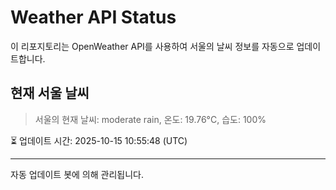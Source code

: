 
# Weather API Status

이 리포지토리는 OpenWeather API를 사용하여 서울의 날씨 정보를 자동으로 업데이트합니다.

## 현재 서울 날씨
> 서울의 현재 날씨: moderate rain, 온도: 19.76°C, 습도: 100%

⏳ 업데이트 시간: 2025-10-15 10:55:48 (UTC)

---
자동 업데이트 봇에 의해 관리됩니다.
